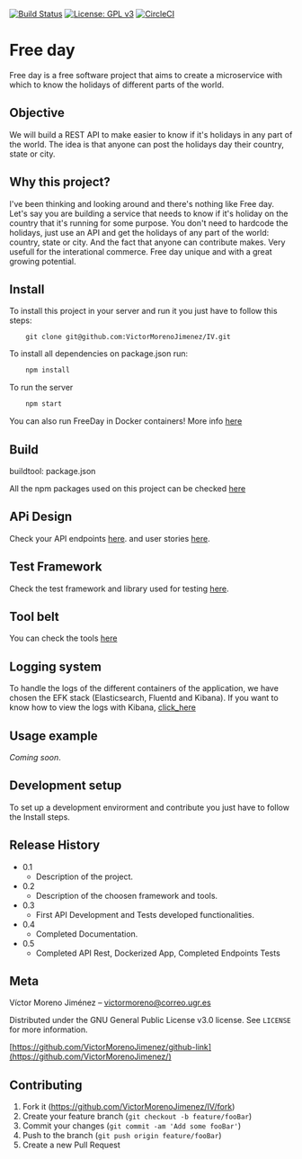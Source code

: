 [![Build Status](https://travis-ci.org/VictorMorenoJimenez/IV.svg?branch=master)](https://travis-ci.org/VictorMorenoJimenez/IV)
[![License: GPL v3](https://img.shields.io/badge/License-GPLv3-blue.svg)](https://www.gnu.org/licenses/gpl-3.0)
[![CircleCI](https://circleci.com/gh/VictorMorenoJimenez/IV.svg?style=svg)](https://circleci.com/gh/VictorMorenoJimenez/IV)

# Free day
Free day is a free software project that aims to create a microservice with which to know the holidays of different parts of the world.

## Objective
We will build a REST API to make easier to know if it's holidays in any part of the world.
The idea is that anyone can post the holidays day their country, state or city.

## Why this project?
I've been thinking and looking around and there's nothing like Free day. Let's say you are building a service that needs to know
if it's holiday on the country that it's running for some purpose. You don't need to hardcode the holidays, just use an API and get the holidays
of any part of the world: country, state or city. And the fact that anyone can contribute makes. Very usefull for the interational commerce.
Free day unique and with a great growing potential.

## Install

To install this project in your server and run it you just have to follow this steps:

```git
    git clone git@github.com:VictorMorenoJimenez/IV.git
```

To install all dependencies on package.json run:

```JavaScript
    npm install
```

To run the server 

```JavaScript
    npm start
```

You can also run FreeDay in Docker containers!
More info [here](https://github.com/VictorMorenoJimenez/IV/blob/master/docs/docker.md)

## Build 
buildtool: package.json

All the npm packages used on this project can be checked [here](https://github.com/VictorMorenoJimenez/IV/blob/master/docs/dependencies.md)

## APi Design
Check your API endpoints [here](https://github.com/VictorMorenoJimenez/IV/blob/master/docs/apidesign.md). and user stories [here](https://github.com/VictorMorenoJimenez/IV/blob/master/docs/userstories.md).

## Test Framework
Check the test framework and library used for testing [here](https://github.com/VictorMorenoJimenez/IV/blob/master/docs/testools.md).

## Tool belt
You can check the tools [here](https://github.com/VictorMorenoJimenez/IV/blob/master/docs/toolbelt.md)

## Logging system
To handle the logs of the different containers of the application, we have chosen the EFK stack (Elasticsearch, Fluentd and Kibana). If you want to know how to view the logs with Kibana, [click_here](https://github.com/VictorMorenoJimenez/IV/blob/master/docs/kibana.md)


## Usage example
*Coming soon*.

## Development setup
To set up a development envirorment and contribute you just have to follow the Install steps.

## Release History

* 0.1
    * Description of the project. 
* 0.2
    * Description of the choosen framework and tools.
* 0.3
    * First API Development and Tests developed functionalities.
* 0.4
    * Completed Documentation.
* 0.5
    * Completed API Rest, Dockerized App, Completed Endpoints Tests

## Meta

Víctor Moreno Jiménez – victormoreno@correo.ugr.es

Distributed under the GNU General Public License v3.0 license. See ``LICENSE`` for more information.

[https://github.com/VictorMorenoJimenez/github-link](https://github.com/VictorMorenoJimenez/)

## Contributing

1. Fork it (<https://github.com/VictorMorenoJimenez/IV/fork>)
2. Create your feature branch (`git checkout -b feature/fooBar`)
3. Commit your changes (`git commit -am 'Add some fooBar'`)
4. Push to the branch (`git push origin feature/fooBar`)
5. Create a new Pull Request

<!-- Markdown link & img dfn's -->
